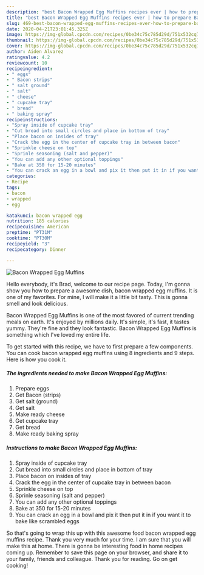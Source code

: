 ```yaml
---
description: "best Bacon Wrapped Egg Muffins recipes ever | how to prepare Bacon Wrapped Egg Muffins"
title: "best Bacon Wrapped Egg Muffins recipes ever | how to prepare Bacon Wrapped Egg Muffins"
slug: 469-best-bacon-wrapped-egg-muffins-recipes-ever-how-to-prepare-bacon-wrapped-egg-muffins
date: 2020-04-21T23:01:45.325Z
image: https://img-global.cpcdn.com/recipes/0be34c75c785d29d/751x532cq70/bacon-wrapped-egg-muffins-recipe-main-photo.jpg
thumbnail: https://img-global.cpcdn.com/recipes/0be34c75c785d29d/751x532cq70/bacon-wrapped-egg-muffins-recipe-main-photo.jpg
cover: https://img-global.cpcdn.com/recipes/0be34c75c785d29d/751x532cq70/bacon-wrapped-egg-muffins-recipe-main-photo.jpg
author: Aiden Alvarez
ratingvalue: 4.2
reviewcount: 10
recipeingredient:
- " eggs"
- " Bacon strips"
- " salt ground"
- " salt"
- " cheese"
- " cupcake tray"
- " bread"
- " baking spray"
recipeinstructions:
- "Spray inside of cupcake tray"
- "Cut bread into small circles and place in bottom of tray"
- "Place bacon on insides of tray"
- "Crack the egg in the center of cupcake tray in between bacon"
- "Sprinkle cheese on top"
- "Sprinle seasoning (salt and pepper)"
- "You can add any other optional toppings"
- "Bake at 350 for 15-20 minutes"
- "You can crack an egg in a bowl and pix it then put it in if you want it to bake like scrambled eggs"
categories:
- Recipe
tags:
- bacon
- wrapped
- egg

katakunci: bacon wrapped egg 
nutrition: 185 calories
recipecuisine: American
preptime: "PT31M"
cooktime: "PT30M"
recipeyield: "3"
recipecategory: Dinner

---
```



![Bacon Wrapped Egg Muffins](https://img-global.cpcdn.com/recipes/0be34c75c785d29d/751x532cq70/bacon-wrapped-egg-muffins-recipe-main-photo.jpg)

Hello everybody, it's Brad, welcome to our recipe page. Today, I'm gonna show you how to prepare a awesome dish, bacon wrapped egg muffins. It is one of my favorites. For mine, I will make it a little bit tasty. This is gonna smell and look delicious.

Bacon Wrapped Egg Muffins is one of the most favored of current trending meals on earth. It's enjoyed by millions daily. It's simple, it's fast, it tastes yummy. They're fine and they look fantastic. Bacon Wrapped Egg Muffins is something which I've loved my entire life.




To get started with this recipe, we have to first prepare a few components. You can cook bacon wrapped egg muffins using 8 ingredients and 9 steps. Here is how you cook it.

<!--inarticleads1-->

##### The ingredients needed to make Bacon Wrapped Egg Muffins:

1. Prepare  eggs
1. Get  Bacon (strips)
1. Get  salt (ground)
1. Get  salt
1. Make ready  cheese
1. Get  cupcake tray
1. Get  bread
1. Make ready  baking spray




<!--inarticleads2-->

##### Instructions to make Bacon Wrapped Egg Muffins:

1. Spray inside of cupcake tray
1. Cut bread into small circles and place in bottom of tray
1. Place bacon on insides of tray
1. Crack the egg in the center of cupcake tray in between bacon
1. Sprinkle cheese on top
1. Sprinle seasoning (salt and pepper)
1. You can add any other optional toppings
1. Bake at 350 for 15-20 minutes
1. You can crack an egg in a bowl and pix it then put it in if you want it to bake like scrambled eggs




So that's going to wrap this up with this awesome food bacon wrapped egg muffins recipe. Thank you very much for your time. I am sure that you will make this at home. There is gonna be interesting food in home recipes coming up. Remember to save this page on your browser, and share it to your family, friends and colleague. Thank you for reading. Go on get cooking!
